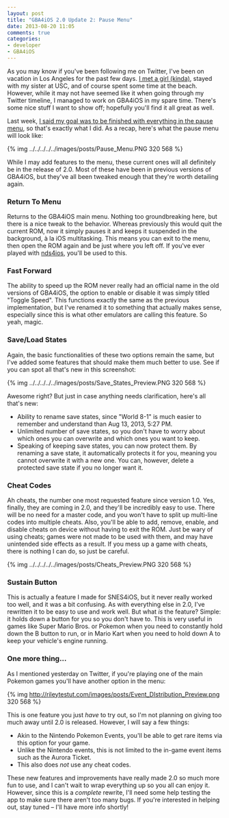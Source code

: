 ```yaml
---
layout: post
title: "GBA4iOS 2.0 Update 2: Pause Menu"
date: 2013-08-20 11:05
comments: true 
categories:  
- developer
- GBA4iOS
---
```


As you may know if you've been following me on Twitter, I've been on vacation in Los Angeles for the past few days. [I met a girl (kinda)](https://twitter.com/rileytestut/status/368914755269849088/photo/1), stayed with my sister at USC, and of course spent some time at the beach. However, while it may not have seemed like it when going through my Twitter timeline, I managed to work on GBA4iOS in my spare time. There's some nice stuff I want to show off; hopefully you'll find it all great as well.

Last week, [I said my goal was to be finished with everything in the pause menu](http://rileytestut.com/blog/2013/08/12/gba4ios-2-dot-0-update-number-1/), so that's exactly what I did. As a recap, here's what the pause menu will look like:

{% img ../../../../../images/posts/Pause_Menu.PNG 320 568 %}

While I may add features to the menu, these current ones will all definitely be in the release of 2.0. Most of these have been in previous versions of GBA4iOS, but they've all been tweaked enough that they're worth detailing again.

<!-- more -->

### **Return To Menu** ###

Returns to the GBA4iOS main menu. Nothing too groundbreaking here, but there is a nice tweak to the behavior. Whereas previously this would quit the current ROM, now it simply pauses it and keeps it suspended in the background, à la iOS multitasking. This means you can exit to the menu, then open the ROM again and be just where you left off. If you've ever played with [nds4ios](http://nds4ios.angelxwind.net), you'll be used to this.

### **Fast Forward** ###

The ability to speed up the ROM never really had an official name in the old versions of GBA4iOS, the option to enable or disable it was simply titled "Toggle Speed". This functions exactly the same as the previous implementation, but I've renamed it to something that actually makes sense, especially since this is what other emulators are calling this feature. So yeah, magic.

### **Save/Load States** ###

Again, the basic functionalities of these two options remain the same, but I've added some features that should make them much better to use. See if you can spot all that's new in this screenshot:

{% img ../../../../../images/posts/Save_States_Preview.PNG 320 568 %}

Awesome right? But just in case anything needs clarification, here's all that's new:  

- Ability to rename save states, since "World 8-1" is much easier to remember and understand than Aug 13, 2013, 5:27 PM.  
- Unlimited number of save states, so you don't have to worry about which ones you can overwrite and which ones you want to keep.  
- Speaking of keeping save states, you can now protect them. By renaming a save state, it automatically protects it for you, meaning you cannot overwrite it with a new one. You can, however, delete a protected save state if you no longer want it.

### **Cheat Codes** ###

Ah cheats, the number one most requested feature since version 1.0. Yes, finally, they are coming in 2.0, and they'll be incredibly easy to use. There will be no need for a master code, and you won't have to split up multi-line codes into multiple cheats. Also, you'll be able to add, remove, enable, and disable cheats on device without having to exit the ROM. Just be wary of using cheats; games were not made to be used with them, and may have unintended side effects as a result. If you mess up a game with cheats, there is nothing I can do, so just be careful.

{% img ../../../../../images/posts/Cheats_Preview.PNG 320 568 %}

### **Sustain Button** ###

This is actually a feature I made for SNES4iOS, but it never really worked too well, and it was a bit confusing. As with everything else in 2.0,  I've rewritten it to be easy to use and work well.  But what *is* the feature? Simple: it holds down a button for you so you don't have to. This is very useful in games like Super Mario Bros. or Pokemon when you need to constantly hold down the B button to run, or in Mario Kart when you need to hold down A to keep your vehicle's engine running. 

### **One more thing…** ###

As I mentioned yesterday on Twitter, if you're playing one of the main Pokemon games you'll have another option in the menu:

{% img http://rileytestut.com/images/posts/Event_DIstribution_Preview.png 320 568 %}

This is one feature you just *have* to try out, so I'm not planning on giving too much away until 2.0 is released. However, I will say a few things:

- Akin to the Nintendo Pokemon Events, you'll be able to get rare items via this option for your game.
- Unlike the Nintendo events, this is not limited to the in-game event items such as the Aurora Ticket.
- This also does *not* use any cheat codes.

These new features and improvements have really made 2.0 so much more fun to use, and I can't wait to wrap everything up so you all can enjoy it. However, since this is a *complete* rewrite, I'll need some help testing the app to make sure there aren't too many bugs. If you're interested in helping out, stay tuned – I'll have more info shortly!





